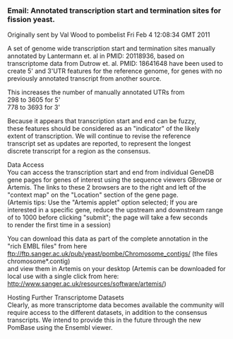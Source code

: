 ### Email: Annotated transcription start and termination sites for fission yeast.

Originally sent by Val Wood to pombelist Fri Feb 4 12:08:34 GMT 2011

A set of genome wide transcription start and termination sites manually    
annotated  by  Lantermann et. al in  PMID: 20118936, based on    
transcriptome data from Dutrow et. al.  PMID: 18641648 have been used to    
create 5' and 3'UTR features for the reference genome, for genes with no    
previously annotated transcript from another source.   

This increases the number of manually annotated UTRs from   
298 to 3605 for 5'   
778 to 3693 for 3'   

Because it appears that transcription start and end can be  fuzzy,     
these features should be considered as an "indicator" of the likely    
extent of  transcription. We will continue to revise the reference    
transcript set as updates are reported, to represent the longest    
discrete transcript for a region as the consensus.   

Data Access   
You can access the transcription start and end from individual  GeneDB    
gene pages for genes of interest using the sequence viewers GBrowse or    
Artemis. The links to these 2 browsers are to the right and left of the    
"context map" on the "Location" section of the gene page.   
(Artemis tips: Use the "Artemis applet" option selected;  If you are    
interested in a specific gene, reduce the upstream and downstream range    
of   to 1000 before clicking "submit"; the page will take a few seconds    
to render the first time in a session)   

You can download this data as part of the complete annotation in the    
"rich EMBL files"  from here   
ftp://ftp.sanger.ac.uk/pub/yeast/pombe/Chromosome_contigs/ (the files    
chromosome*.contig)   
and view them in Artemis on your desktop (Artemis can be downloaded for    
local use with a single click from here:    
http://www.sanger.ac.uk/resources/software/artemis/)   

Hosting Further Transcriptome Datasets   
Clearly, as more transcriptome data becomes available the community will    
require access to the different datasets, in addition to the consensus    
transcripts. We intend to provide this in the future  through  the new    
PomBase using the Ensembl viewer.   

